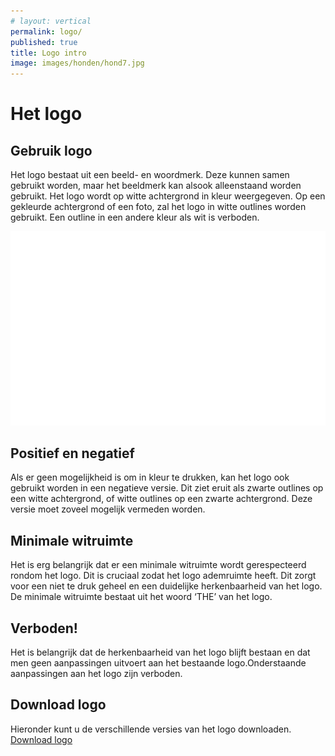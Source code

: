 ```yaml
---
# layout: vertical
permalink: logo/
published: true
title: Logo intro
image: images/honden/hond7.jpg
---
```


# Het logo

## Gebruik logo

Het logo bestaat uit een beeld- en woordmerk. Deze kunnen samen gebruikt worden, maar het beeldmerk kan alsook
alleenstaand worden gebruikt. Het logo wordt op witte achtergrond in kleur weergegeven. Op een gekleurde achtergrond
of een foto, zal het logo in witte outlines worden gebruikt. Een outline in een andere kleur als wit is verboden. 

![Logo test](/images/logo/artevelde.svg)

## Positief en negatief

Als er geen mogelijkheid is om in kleur te drukken, kan het logo ook gebruikt worden in een negatieve versie. 
Dit ziet eruit als zwarte outlines op een witte achtergrond, of witte outlines op een zwarte achtergrond. 
Deze versie moet zoveel mogelijk vermeden worden. 

## Minimale witruimte

Het is erg belangrijk dat er een minimale witruimte wordt gerespecteerd rondom het logo. Dit is cruciaal zodat het logo ademruimte heeft. Dit zorgt voor een niet te druk geheel en een duidelijke herkenbaarheid van het logo. De minimale witruimte bestaat uit het woord ‘THE’ van het logo.

## Verboden!

Het is belangrijk dat de herkenbaarheid van het logo blijft bestaan en dat men geen aanpassingen uitvoert aan het bestaande logo.Onderstaande aanpassingen aan het logo zijn verboden.
    
## Download logo

Hieronder kunt u de verschillende versies van het logo downloaden. <br>
<a href="http://loripsum.net/" target="_blank">Download logo</a>
